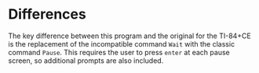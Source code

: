 # Differences

The key difference between this program and the original for the TI-84+CE is the replacement of the incompatible command ```Wait``` with the classic command ```Pause```. This requires the user to press ```enter``` at each pause screen, so additional prompts are also included.